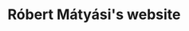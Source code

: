 ---
title: Róbert Mátyási's website
name: Róbert Mátyási
links: "[email](mailto:matyasir@sas.upenn.edu) | [cv](files/matyasi_cv.pdf) | [philpapers](https://philpeople.org/profiles/robbie-matyasi) | [github](https://github.com/robertmatyasi)"
bio: |
    Academic philosopher. Hobby coder.

    PhD from the University of Toronto in 2021.

    I am from [Pécs](https://en.wikipedia.org/wiki/Pécs).
publications: |
    ##### Publications

    [Spinoza on Composition, Monism and Beings of Reason](http://doi.org/10.32881/jomp.74). Journal of Modern Philosophy 2(1). 2020.

    (with Karolina Hübner) [Spinoza on Expression and Grounds of Intelligibility](https://doi.org/10.1093/pq/pqab056), *Philosophical Quarterly*, 72(3). 2022.

    (with Karolina Hübner) [*Reconceiving Spinoza*, by Samuel Newlands](https://doi.org/10.1093/mind/fzz015). Mind 129(513). 2020.
teaching: |
    ##### Teaching

    - Topics in 17th and 18th century philosophy, 300-level,  University of Toronto St. George, Summer 2021, [syllabus](files/Matyasi_PHL313_Syllabus_reading-list.pdf)
    - 17th and 18th century philosophy, 200-level, University of Toronto Mississauga, Winter 2020, [syllabus](files/210_readings_winter_2020-21.pdf)
    - 17th and 18th century philosophy, 200-level, University of Toronto St. George, Summer 2020, [syllabus](files/Matyasi_PHL210_Reading-list_2020.pdf)
    - Knowledge and Reality, 200-level, University of Toronto St. George, Summer 2019, [syllabus](filesMatyasi_PHL232H1F-SG-Syllabus_2019.pdf), [logic primer](files/matyasi_KR_logic_primer.pdf)

    *See my [cv](files/matyasi_cv.pdf) for my complete teaching profile.*

other: |
    ##### Writing for general audience (in Hungarian)

    For the Kiskáté column in Műút:

    - [Stephen Menn, Justin E.H. Smith: Anton Wilhelm Amo's Philosophical Dissertations on Mind and Body](https://www.muut.hu/archivum/38177)
    - [Michael O. Hardimon: Rethinking Race](http://www.muut.hu/archivum/34422)
    - [Diana Raffman: Unruly Words](http://www.muut.hu/archivum/25250)
    - [Daniel Z. Korman: Objects: Nothing out of the Ordinary](http://www.muut.hu/archivum/19956)
    - [Herman Cappelen: Philosophy without Intuitions](http://www.muut.hu/archivum/14323) (with Tibor Bárány)
    - [Timothy Williamson: Modal Logic as Metaphysics](http://www.muut.hu/archivum/12867)
    - Some of the articles above appear in the collection:

        [Kiskáté. Kortárs filozófiai kiskönyvtár.](http://www.muut.hu/archivum/25983) Tibor Bárány, László Jenei (editors), Műút Könyvek, Miskolc, 2017.

    For Jelenkor:

    - [Bagi Zsolt: Helyi Arcok, Egyetemes Tekintetek. Facies Localis Universi.](http://www.jelenkor.net/archivum/cikk/2806/elszamolni-a-tomegekkel)
    - [Paul Verhaeghen: Omega Minor.](http://www.jelenkor.net/archivum/cikk/2459/pesszimizmust-kovacsolni-a-nihilizmusbol)
picture: |
    ![*A picture of Spinoza as a part of nature in Rijnsburg*](files/spinoza.jpg){ width=100% }
...